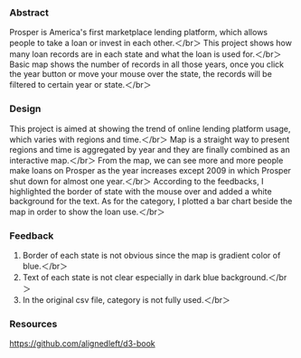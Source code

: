 ### Abstract
  Prosper is America's first marketplace lending platform, which allows people to take a loan or invest in each other.＜/br＞
  This project shows how many loan records are in each state and what the loan is used for.＜/br＞
  Basic map shows the number of records in all those years, once you click the year button or move your mouse over the state, the records will be filtered to certain year or state.＜/br＞
### Design
  This project is aimed at showing the trend of online lending platform usage, which varies with regions and time.＜/br＞
  Map is a straight way to present regions and time is aggregated by year and they are finally combined as an interactive map.＜/br＞
  From the map, we can see more and more people make loans on Prosper as the year increases except 2009 in which Prosper shut down for almost one year.＜/br＞
  According to the feedbacks, I highlighted the border of state with the mouse over and added a white background for the text. As for the category, I plotted a bar chart beside the map in order to show the loan use.＜/br＞
### Feedback
  1. Border of each state is not obvious since the map is gradient color of blue.＜/br＞
  2. Text of each state is not clear especially in dark blue background.＜/br＞
  3. In the original csv file, category is not fully used.＜/br＞
### Resources
  https://github.com/alignedleft/d3-book
